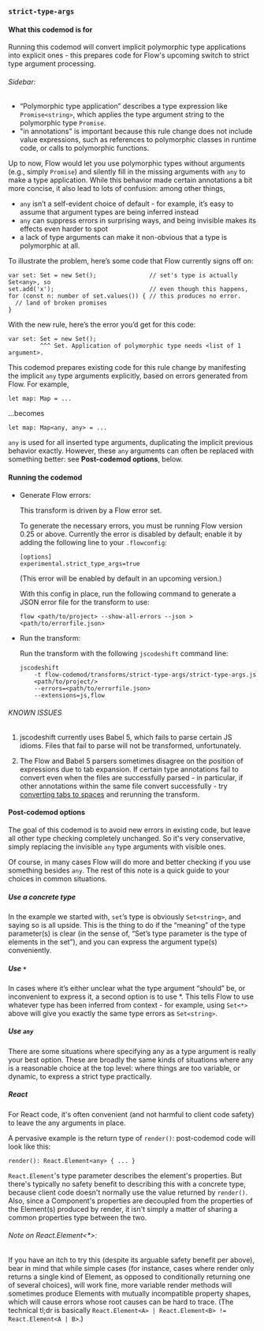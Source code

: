 ### `strict-type-args`

#### What this codemod is for

Running this codemod will convert implicit polymorphic type applications into explicit ones - this prepares code for Flow's upcoming switch to strict type argument processing.

###### Sidebar:
* “Polymorphic type application” describes a type expression like `Promise<string>`, which applies the type argument string to the polymorphic type `Promise`.
* "in annotations" is important because this rule change does not include value expressions, such as references to polymorphic classes in runtime code, or calls to polymorphic functions.

Up to now, Flow would let you use polymorphic types without arguments (e.g., simply `Promise`) and silently fill in the missing arguments with `any` to make a type application. While this behavior made certain annotations a bit more concise, it also lead to lots of confusion: among other things,
* `any` isn’t a self-evident choice of default  - for example, it’s easy to assume that argument types are being inferred instead
* `any` can suppress errors in surprising ways, and being invisible makes its effects even harder to spot
* a lack of type arguments can make it non-obvious that a type is polymorphic at all.

To illustrate the problem, here’s some code that Flow currently signs off on:
```
var set: Set = new Set();               // set's type is actually Set<any>, so
set.add('x');                           // even though this happens,
for (const n: number of set.values()) { // this produces no error.
  // land of broken promises
}
```
With the new rule, here’s the error you’d get for this code:
```
var set: Set = new Set();
         ^^^ Set. Application of polymorphic type needs <list of 1 argument>.
```

This codemod prepares existing code for this rule change by manifesting the implicit `any` type arguments explicitly, based on errors generated from Flow. For example,

```
let map: Map = ...
```

...becomes

```
let map: Map<any, any> = ...
```

`any` is used for all inserted type arguments, duplicating the implicit previous behavior exactly. However, these `any` arguments can often be replaced with something better: see **Post-codemod options**, below.

#### Running the codemod

* Generate Flow errors:

    This transform is driven by a Flow error set.

    To generate the necessary errors, you must be running Flow version 0.25
    or above. Currently the error is disabled by default; enable it by adding
    the following line to your `.flowconfig`:

    ```
    [options]
    experimental.strict_type_args=true
    ```

    (This error will be enabled by default in an upcoming version.)

    With this config in place, run the following command to generate a JSON
    error file for the transform to use:

    ```
    flow <path/to/project> --show-all-errors --json > <path/to/errorfile.json>
    ```

* Run the transform:

    Run the transform with the following `jscodeshift` command line:

    ```
    jscodeshift
        -t flow-codemod/transforms/strict-type-args/strict-type-args.js
        <path/to/project/>
        --errors=<path/to/errorfile.json>
        --extensions=js,flow
    ```

###### KNOWN ISSUES

1. jscodeshift currently uses Babel 5, which fails to parse certain JS idioms.
Files that fail to parse will not be transformed, unfortunately.

2. The Flow and Babel 5 parsers sometimes disagree on the position of expressions
due to tab expansion. If certain type annotations fail to convert even when the
files are successfully parsed - in particular, if other annotations within the
same file convert successfully - try [converting tabs to spaces](http://i.imgur.com/qx2VUgo.gif) and rerunning the
transform.

#### Post-codemod options

The goal of this codemod is to avoid new errors in existing code, but leave all other type checking completely unchanged. So it's very conservative, simply replacing the invisible `any` type arguments with visible ones.

Of course, in many cases Flow will do more and better checking if you use something besides `any`. The rest of this note is a quick guide to your choices in common situations.

##### Use a concrete type

In the example we started with, `set`’s type is obviously `Set<string>`, and saying so is all upside. This is the thing to do if the “meaning” of the type parameter(s) is clear (in the sense of, “Set’s type parameter is the type of elements in the set”), and you can express the argument type(s) conveniently.

##### Use `*`

In cases where it’s either unclear what the type argument “should” be, or inconvenient to express it, a second option is to use *. This tells Flow to use whatever type has been inferred from context - for example, using `Set<*>` above will give you exactly the same type errors as `Set<string>`.

##### Use `any`

There are some situations where specifying any as a type argument is really your best option. These are broadly the same kinds of situations where any is a reasonable choice at the top level: where things are too variable, or dynamic, to express a strict type practically.

##### React

For React code, it's often convenient (and not harmful to client code safety) to leave the any arguments in place.

A pervasive example is the return type of `render()`: post-codemod code will look like this:
```
render(): React.Element<any> { ... }
```
`React.Element`'s type parameter describes the element's properties. But there's typically no safety benefit to describing this with a concrete type, because client code doesn't normally use the value returned by `render()`.
Also, since a Component's properties are decoupled from the properties of the Element(s) produced by render, it isn't simply a matter of sharing a common properties type between the two.

###### Note on React.Element<*>:

If you have an itch to try this (despite its arguable safety benefit per above), bear in mind that while simple cases (for instance, cases where render only returns a single kind of Element, as opposed to conditionally returning one of several choices), will work fine, more variable render methods will sometimes produce Elements with mutually incompatible property shapes, which will cause errors whose root causes can be hard to trace. (The technical tl;dr is basically `React.Element<A> | React.Element<B> != React.Element<A | B>`.)

